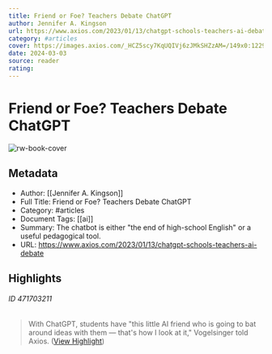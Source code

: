 ```yaml
---
title: Friend or Foe? Teachers Debate ChatGPT
author: Jennifer A. Kingson
url: https://www.axios.com/2023/01/13/chatgpt-schools-teachers-ai-debate
category: #articles
cover: https://images.axios.com/_HCZ5scy7KqUQIVj6zJMkSHZzAM=/149x0:1229x1080/128x128/2023/01/11/1673477431915.jpg
date: 2024-03-03
source: reader
rating:
---
```

# Friend or Foe? Teachers Debate ChatGPT

![rw-book-cover](https://images.axios.com/_HCZ5scy7KqUQIVj6zJMkSHZzAM=/149x0:1229x1080/128x128/2023/01/11/1673477431915.jpg)

## Metadata
- Author: [[Jennifer A. Kingson]]
- Full Title: Friend or Foe? Teachers Debate ChatGPT
- Category: #articles
- Document Tags: [[ai]] 
- Summary: The chatbot is either "the end of high-school English" or a useful pedagogical tool.
- URL: https://www.axios.com/2023/01/13/chatgpt-schools-teachers-ai-debate

## Highlights
###### ID 471703211
> With ChatGPT, students have "this little AI friend who is going to bat around ideas with them — that's how I look at it," Vogelsinger told Axios. ([View Highlight](https://read.readwise.io/read/01grmzgzgncskmyr5v23sf1s0x))
    
